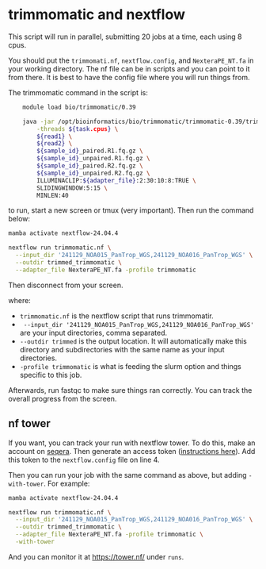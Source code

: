 # trimmomatic and nextflow

This script will run in parallel, submitting 20 jobs at a time, each using 8 cpus. 

You should put the `trimmomati.nf`, `nextflow.config`, and `NexteraPE_NT.fa` in your working directory. The nf file can be in scripts and you can point to it from there. It is best to have the config file where you will run things from.

The trimmomatic command in the script is:

```bash
    module load bio/trimmomatic/0.39

    java -jar /opt/bioinformatics/bio/trimmomatic/trimmomatic-0.39/trimmomatic-0.39.jar PE \
        -threads ${task.cpus} \
        ${read1} \
        ${read2} \
        ${sample_id}_paired.R1.fq.gz \
        ${sample_id}_unpaired.R1.fq.gz \
        ${sample_id}_paired.R2.fq.gz \
        ${sample_id}_unpaired.R2.fq.gz \
        ILLUMINACLIP:${adapter_file}:2:30:10:8:TRUE \
        SLIDINGWINDOW:5:15 \
        MINLEN:40


```


to run, start a new screen or tmux (very important). Then run the command below:

```bash
mamba activate nextflow-24.04.4

nextflow run trimmomatic.nf \
  --input_dir '241129_NOA015_PanTrop_WGS,241129_NOA016_PanTrop_WGS' \
  --outdir trimmed_trimmomatic \
  --adapter_file NexteraPE_NT.fa -profile trimmomatic

```

Then disconnect from your screen. 

where:
- `trimmomatic.nf` is the nextflow script that runs trimmomatir.  
- ` --input_dir '241129_NOA015_PanTrop_WGS,241129_NOA016_PanTrop_WGS'` are your input directories, comma separated.
- `--outdir trimmed` is the output location. It will automatically make this directory and subdirectories with the same name as your input directories.
- `-profile trimmomatic` is what is feeding the slurm option and things specific to this job. 

Afterwards, run fastqc to make sure things ran correctly. You can track the overall progress from the screen. 


## nf tower

If you want, you can track your run with nextflow tower. To do this, make an account on [seqera](https://cloud.seqera.io/). Then generate an access token ([instructions here](https://docs.seqera.io/platform/23.1/getting-started/usage)). Add this token to the `nextflow.config` file on line 4. 

Then you can run your job with the same command as above, but adding `-with-tower`. For example:

```bash
mamba activate nextflow-24.04.4

nextflow run trimmomatic.nf \
  --input_dir '241129_NOA015_PanTrop_WGS,241129_NOA016_PanTrop_WGS' \
  --outdir trimmed_trimmomatic \
  --adapter_file NexteraPE_NT.fa -profile trimmomatic \
  -with-tower

```

And you can monitor it at https://tower.nf/ under `runs`.
